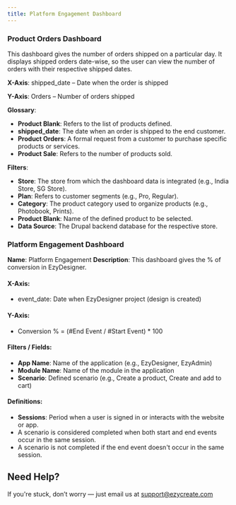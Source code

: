 ```yaml
---
title: Platform Engagement Dashboard
---
```

### **Product Orders Dashboard**

This dashboard gives the number of orders shipped on a particular day. It displays shipped orders date-wise, so the user can view the number of orders with their respective shipped dates.

**X-Axis**:
 shipped_date – Date when the order is shipped

**Y-Axis**:
 Orders – Number of orders shipped

**Glossary**:

* **Product Blank**: Refers to the list of products defined.
* **shipped_date**: The date when an order is shipped to the end customer.
* **Product Orders**: A formal request from a customer to purchase specific products or services.
* **Product Sale**: Refers to the number of products sold.

**Filters**:

* **Store**: The store from which the dashboard data is integrated (e.g., India Store, SG Store).
* **Plan**: Refers to customer segments (e.g., Pro, Regular).
* **Category**: The product category used to organize products (e.g., Photobook, Prints).
* **Product Blank**: Name of the defined product to be selected.
* **Data Source**: The Drupal backend database for the respective store.

### **Platform Engagement Dashboard**

**Name**: Platform Engagement
 **Description**: This dashboard gives the % of conversion in EzyDesigner.

#### **X-Axis:**

* event_date: Date when EzyDesigner project (design is created)

#### **Y-Axis:**

* Conversion % = (#End Event / #Start Event) * 100

#### **Filters / Fields:**

* **App Name**: Name of the application (e.g., EzyDesigner, EzyAdmin)
* **Module Name**: Name of the module in the application
* **Scenario**: Defined scenario (e.g., Create a product, Create and add to cart)

#### **Definitions:**

* **Sessions**: Period when a user is signed in or interacts with the website or app.
* A scenario is considered completed when both start and end events occur in the same session.
* A scenario is not completed if the end event doesn't occur in the same session.




## **Need Help?**

If you're stuck, don’t worry — just email us at [support@ezycreate.com](mailto:support@ezycreate.com)
